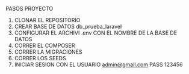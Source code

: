 PASOS PROYECTO

1. CLONAR EL REPOSITORIO
2. CREAR BASE DE DATOS db_prueba_laravel
3. CONFIGURAR EL ARCHIVI .env CON EL NOMBRE DE LA BASE DE DATOS
4. CORRER EL COMPOSER
5. CORRER LA MIGRACIONES
6. CORRER LOS SEEDS
7. INICIAR SESION CON EL USUARIO admin@gmail.com  PASS 123456
